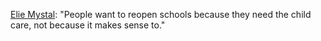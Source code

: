 <a href="https://twitter.com/ElieNYC/status/1293177875923902466">Elie Mystal</a>: "People want to reopen schools because they need the child care, not because it makes sense to."
